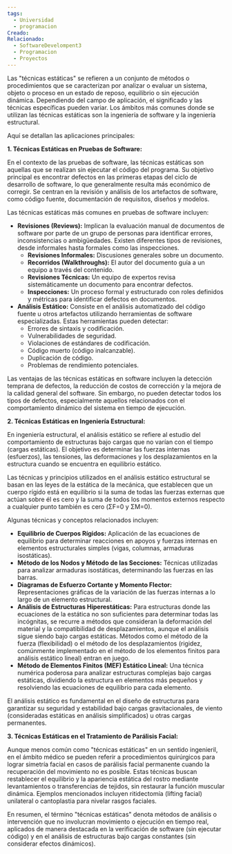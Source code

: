```yaml
---
tags:
  - Universidad
  - programacion
Creado: 
Relacionado:
  - SoftwareDevelompent3
  - Programacion
  - Proyectos
---
```


Las "técnicas estáticas" se refieren a un conjunto de métodos o procedimientos que se caracterizan por analizar o evaluar un sistema, objeto o proceso en un estado de reposo, equilibrio o sin ejecución dinámica. Dependiendo del campo de aplicación, el significado y las técnicas específicas pueden variar. Los ámbitos más comunes donde se utilizan las técnicas estáticas son la ingeniería de software y la ingeniería estructural.

Aquí se detallan las aplicaciones principales:

**1. Técnicas Estáticas en Pruebas de Software:**

En el contexto de las pruebas de software, las técnicas estáticas son aquellas que se realizan sin ejecutar el código del programa. Su objetivo principal es encontrar defectos en las primeras etapas del ciclo de desarrollo de software, lo que generalmente resulta más económico de corregir. Se centran en la revisión y análisis de los artefactos de software, como código fuente, documentación de requisitos, diseños y modelos.

Las técnicas estáticas más comunes en pruebas de software incluyen:

- **Revisiones (Reviews):** Implican la evaluación manual de documentos de software por parte de un grupo de personas para identificar errores, inconsistencias o ambigüedades. Existen diferentes tipos de revisiones, desde informales hasta formales como las inspecciones.
    - **Revisiones Informales:** Discusiones generales sobre un documento.
    - **Recorridos (Walkthroughs):** El autor del documento guía a un equipo a través del contenido.
    - **Revisiones Técnicas:** Un equipo de expertos revisa sistemáticamente un documento para encontrar defectos.
    - **Inspecciones:** Un proceso formal y estructurado con roles definidos y métricas para identificar defectos en documentos.
- **Análisis Estático:** Consiste en el análisis automatizado del código fuente u otros artefactos utilizando herramientas de software especializadas. Estas herramientas pueden detectar:
    - Errores de sintaxis y codificación.
    - Vulnerabilidades de seguridad.
    - Violaciones de estándares de codificación.
    - Código muerto (código inalcanzable).
    - Duplicación de código.
    - Problemas de rendimiento potenciales.

Las ventajas de las técnicas estáticas en software incluyen la detección temprana de defectos, la reducción de costos de corrección y la mejora de la calidad general del software. Sin embargo, no pueden detectar todos los tipos de defectos, especialmente aquellos relacionados con el comportamiento dinámico del sistema en tiempo de ejecución.

**2. Técnicas Estáticas en Ingeniería Estructural:**

En ingeniería estructural, el análisis estático se refiere al estudio del comportamiento de estructuras bajo cargas que no varían con el tiempo (cargas estáticas). El objetivo es determinar las fuerzas internas (esfuerzos), las tensiones, las deformaciones y los desplazamientos en la estructura cuando se encuentra en equilibrio estático.

Las técnicas y principios utilizados en el análisis estático estructural se basan en las leyes de la estática de la mecánica, que establecen que un cuerpo rígido está en equilibrio si la suma de todas las fuerzas externas que actúan sobre él es cero y la suma de todos los momentos externos respecto a cualquier punto también es cero (ΣF=0 y ΣM=0).

Algunas técnicas y conceptos relacionados incluyen:

- **Equilibrio de Cuerpos Rígidos:** Aplicación de las ecuaciones de equilibrio para determinar reacciones en apoyos y fuerzas internas en elementos estructurales simples (vigas, columnas, armaduras isostáticas).
- **Método de los Nodos y Método de las Secciones:** Técnicas utilizadas para analizar armaduras isostáticas, determinando las fuerzas en las barras.
- **Diagramas de Esfuerzo Cortante y Momento Flector:** Representaciones gráficas de la variación de las fuerzas internas a lo largo de un elemento estructural.
- **Análisis de Estructuras Hiperestáticas:** Para estructuras donde las ecuaciones de la estática no son suficientes para determinar todas las incógnitas, se recurre a métodos que consideran la deformación del material y la compatibilidad de desplazamientos, aunque el análisis sigue siendo bajo cargas estáticas. Métodos como el método de la fuerza (flexibilidad) o el método de los desplazamientos (rigidez, comúnmente implementado en el método de los elementos finitos para análisis estático lineal) entran en juego.
- **Método de Elementos Finitos (MEF) Estático Lineal:** Una técnica numérica poderosa para analizar estructuras complejas bajo cargas estáticas, dividiendo la estructura en elementos más pequeños y resolviendo las ecuaciones de equilibrio para cada elemento.

El análisis estático es fundamental en el diseño de estructuras para garantizar su seguridad y estabilidad bajo cargas gravitacionales, de viento (consideradas estáticas en análisis simplificados) u otras cargas permanentes.

**3. Técnicas Estáticas en el Tratamiento de Parálisis Facial:**

Aunque menos común como "técnicas estáticas" en un sentido ingenieril, en el ámbito médico se pueden referir a procedimientos quirúrgicos para lograr simetría facial en casos de parálisis facial permanente cuando la recuperación del movimiento no es posible. Estas técnicas buscan restablecer el equilibrio y la apariencia estática del rostro mediante levantamientos o transferencias de tejidos, sin restaurar la función muscular dinámica. Ejemplos mencionados incluyen ritidectomía (lifting facial) unilateral o cantoplastia para nivelar rasgos faciales.

En resumen, el término "técnicas estáticas" denota métodos de análisis o intervención que no involucran movimiento o ejecución en tiempo real, aplicados de manera destacada en la verificación de software (sin ejecutar código) y en el análisis de estructuras bajo cargas constantes (sin considerar efectos dinámicos).